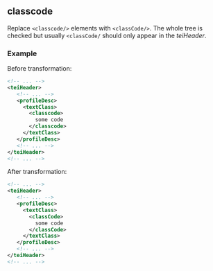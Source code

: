 ## classcode
Replace ```<classcode/>``` elements with ```<classCode/>```. The whole tree is checked but usually `<classCode/` should only appear in the *teiHeader*.

### Example
Before transformation:
```xml
<!-- ... -->
<teiHeader>
   <!-- ... -->
   <profileDesc>
     <textClass>
       <classcode>
         some code
       </classcode>
     </textClass>
   </profileDesc>
   <!-- ... -->
</teiHeader>
<!-- ... -->
```

After transformation:
```xml
<!-- ... -->
<teiHeader>
   <!-- ... -->
   <profileDesc>
     <textClass>
       <classCode>
         some code
       </classCode>
     </textClass>
   </profileDesc>
   <!-- ... -->
</teiHeader>
<!-- ... -->
```
